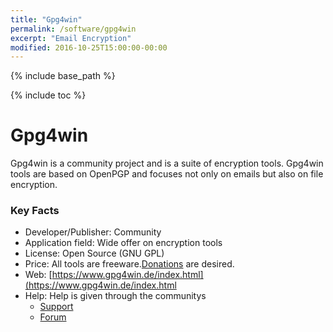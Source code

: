 ```yaml
---
title: "Gpg4win"
permalink: /software/gpg4win
excerpt: "Email Encryption"
modified: 2016-10-25T15:00:00-00:00
---
```


{% include base_path %}

{% include toc %}

# Gpg4win

Gpg4win is a community project and is a suite of encryption tools. Gpg4win tools are based on OpenPGP and focuses not only on emails but also on file encryption.

### Key Facts

* Developer/Publisher: Community
* Application field: Wide offer on encryption tools 
* License: Open Source (GNU GPL)
* Price: All tools are freeware.[Donations](https://www.gpg4win.de/donate.html) are desired.
* Web: [https://www.gpg4win.de/index.html](https://www.gpg4win.de/index.html
* Help: Help is given through the communitys
	* [Support](https://www.gpg4win.de/community.html)
	* [Forum](http://wald.intevation.org/forum/forum.php?forum_id=21)